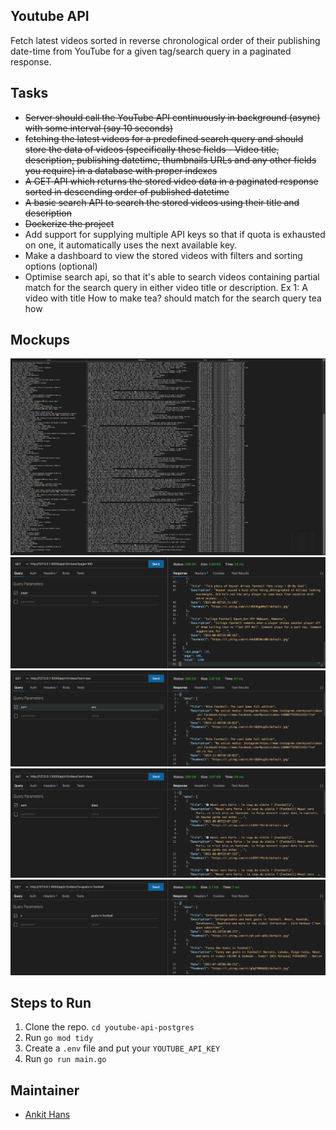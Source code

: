 ## Youtube API
Fetch latest videos sorted in reverse chronological order of their publishing date-time from YouTube for a given tag/search query in a paginated response.

## Tasks
- ~~Server should call the YouTube API continuously in background (async) with some interval (say 10 seconds)~~
- ~~fetching the latest videos for a predefined search query and should store the data of videos (specifically these fields - Video title, description, publishing datetime, thumbnails URLs and any other fields you require) in a database with proper indexes~~
- ~~A GET API which returns the stored video data in a paginated response sorted in descending order of published datetime~~
- ~~A basic search API to search the stored videos using their title and description~~
- ~~Dockerize the project~~
- Add support for supplying multiple API keys so that if quota is exhausted on one, it automatically uses the next available key.
- Make a dashboard to view the stored videos with filters and sorting options (optional)
- Optimise search api, so that it's able to search videos containing partial match for the search query in either video title or description. Ex 1: A video with title How to make tea? should match for the search query tea how

## Mockups

![Database](mockups/db.png)
![pagination](mockups/pagination.png)
![sorting-asc](mockups/sorting-asc.png)
![sorting-asc](mockups/sorting-desc.png)
![search](mockups/search.png)

## Steps to Run

1. Clone the repo. `cd youtube-api-postgres`
2. Run `go mod tidy`
3. Create a `.env` file and put your `YOUTUBE_API_KEY`
4. Run `go run main.go`

## Maintainer
- [Ankit Hans](github.com/ankithans)